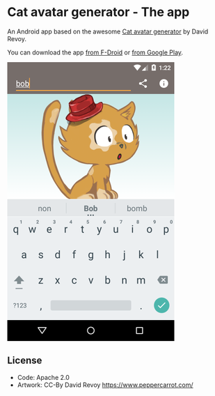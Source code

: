 # Cat avatar generator - The app

An Android app based on the awesome [Cat avatar generator][catgen] by David Revoy.

You can download the app [from F-Droid][fdroidlink] or [from Google Play][gplay].

![Screenshot](screenshot.png)

[catgen]: https://www.peppercarrot.com/extras/html/2016_cat-generator/index.php
[fdroidlink]: https://f-droid.org/repository/browse/?fdid=com.agateau.catgenerator
[gplay]: https://play.google.com/store/apps/details?id=com.agateau.catgenerator

## License

- Code: Apache 2.0
- Artwork: CC-By David Revoy <https://www.peppercarrot.com/>
